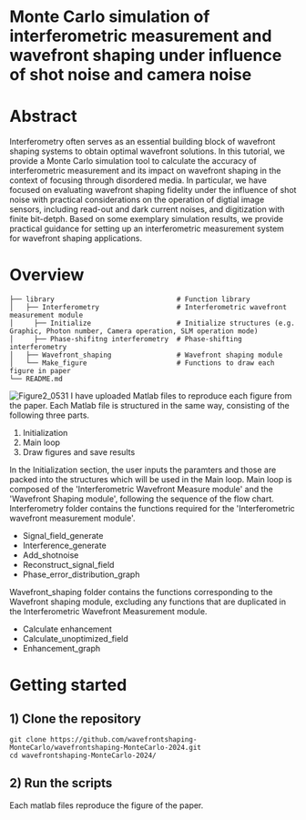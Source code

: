 # Monte Carlo simulation of interferometric measurement and wavefront shaping under influence of shot noise and camera noise 
# Abstract
Interferometry often serves as an essential building block of wavefront shaping systems to obtain optimal wavefront solutions. In this tutorial, we provide a Monte Carlo simulation tool to calculate the accuracy of interferometric measurement and its impact on wavefront shaping in the context of focusing through disordered media. In particular, we have focused on evaluating wavefront shaping fidelity under the influence of shot noise with practical considerations on the operation of digtial image sensors, including read-out and dark current noises, and digitization with finite bit-detph. Based on some exemplary simulation results, we provide practical guidance for setting up an interferometric measurement system for wavefront shaping applications.

# Overview   
    ├── library                              # Function library 
    │   ├── Interferometry                   # Interferometric wavefront measurement module
    │     ├── Initialize                     # Initialize structures (e.g. Graphic, Photon number, Camera operation, SLM operation mode)
    │     ├── Phase-shifitng interferometry  # Phase-shifting interferometry
    │   ├── Wavefront_shaping                # Wavefront shaping module
    │   └── Make_figure                      # Functions to draw each figure in paper
    └── README.md
![Figure2_0531](https://github.com/wavefrontshaping-MonteCarlo/wavefrontshaping-MonteCarlo-2024/assets/168101179/64aa346d-9b78-452c-88ac-086c96381623)
I have uploaded Matlab files to reproduce each figure from the paper. Each Matlab file is structured in the same way, consisting of the following three parts.

1) Initialization
2) Main loop
3) Draw figures and save results 
 

In the Initialization section, the user inputs the paramters and those are packed into the structures which will be used in the Main loop.
Main loop is composed of the 'Interferometric Wavefront Measure module' and the 'Wavefront Shaping module', following the sequence of the flow chart.
Interferometry folder contains the functions required for the 'Interferometric wavefront measurement module'.
- Signal_field_generate
- Interference_generate
- Add_shotnoise
- Reconstruct_signal_field
- Phase_error_distribution_graph
  
Wavefront_shaping folder contains the functions corresponding to the Wavefront shaping module, excluding any functions that are duplicated in the Interferometric Wavefront Measurement module.
- Calculate enhancement
- Calculate_unoptimized_field
- Enhancement_graph 


# Getting started 
## 1) Clone the repository
```
git clone https://github.com/wavefrontshaping-MonteCarlo/wavefrontshaping-MonteCarlo-2024.git
cd wavefrontshaping-MonteCarlo-2024/

```
## 2) Run the scripts
Each matlab files reproduce the figure of the paper.

